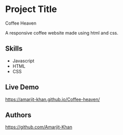 # Project Title

Coffee Heaven

A responsive coffee website made using html and css.

## Skills

* Javascript
* HTML
* CSS

## Live Demo

https://amarjit-khan.github.io/Coffee-heaven/

## Authors

https://github.com/Amarjit-Khan
